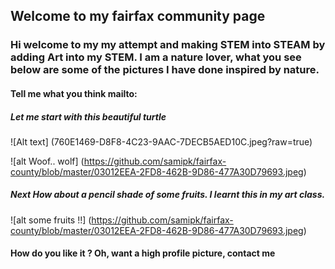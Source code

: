 ## Welcome to my fairfax community page

### Hi welcome to my my attempt and making STEM into STEAM by adding Art into my STEM. I am a nature lover, what you see below are some of the pictures I have done inspired by nature. 

#### Tell me what you think mailto:

##### Let me start with this beautiful turtle

![Alt text] (760E1469-D8F8-4C23-9AAC-7DECB5AED10C.jpeg?raw=true)


![alt Woof.. wolf] (https://github.com/samipk/fairfax-county/blob/master/03012EEA-2FD8-462B-9D86-477A30D79693.jpeg)

##### Next How about a pencil shade of some fruits. I learnt this in my art class.

![alt some fruits !!] (https://github.com/samipk/fairfax-county/blob/master/03012EEA-2FD8-462B-9D86-477A30D79693.jpeg)

#### How do you like it ? Oh, want a high profile picture, contact me
